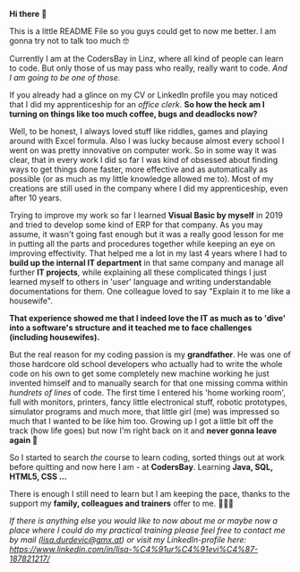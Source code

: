 **Hi there** 👋

This is a little README File so you guys could get to now me better. I am gonna try not to talk too much 🤓

Currently I am at the CodersBay in Linz, where all kind of people can learn to code. But only those of us may pass who really, really want to code.
*And I am going to be one of those.*

If you already had a glince on my CV or LinkedIn profile you may noticed that I did my apprenticeship for an *office clerk*. 
**So how the heck am I turning on things like too much coffee, bugs and deadlocks now?**

Well, to be honest, I always loved stuff like riddles, games and playing around with Excel formula. Also I was lucky because almost every school I went on was pretty innovative on computer work. So in some way it was clear, that in every work I did so far I was kind of obsessed about finding ways to get things done faster, more effective and as automatically as possible (or as much as my little knowledge allowed me to). Most of my creations are still used in the company where I did my apprenticeship, even after 10 years.

Trying to improve my work so far I learned **Visual Basic by myself** in 2019 and tried to develop some kind of ERP for that company. As you may assume, it wasn't going fast enough but it was a really good lesson for me in putting all the parts and procedures together while keeping an eye on improving effectivity. That helped me a lot in my last 4 years where I had to **build up the internal IT department** in that same company and manage all further **IT projects**, while explaining all these complicated things I just learned myself to others in 'user' language and writing understandable documentations for them. One colleague loved to say "Explain it to me like a housewife". 

**That experience showed me that I indeed love the IT as much as to 'dive' into a software's structure and it teached me to face challenges (including housewifes).**

But the real reason for my coding passion is my **grandfather**.
He was one of those hardcore old school developers who actually had to write the whole code on his own to get some completely new machine working he just invented himself and to manually search for that one missing comma within *hundrets of lines* of code. The first time I entered his 'home working room', full with monitors, printers, fancy little electronical stuff, robotic prototypes, simulator programs and much more, that little girl (me) was impressed so much that I wanted to be like him too. Growing up I got a little bit off the track (how life goes) but now I'm right back on it and **never gonna leave again 🦾**

So I started to search *the* course to learn coding, sorted things out at work before quitting and now here I am - at **CodersBay**. Learning **Java, SQL, HTML5, CSS ...**

There is enough I still need to learn but I am keeping the pace, thanks to the support my **family, colleagues and trainers** offer to me. 💖💖💖


*If there is anything else you would like to now about me or maybe now a place where I could do my practical training please feel free to contact me by mail (lisa.durdevic@gmx.at) or visit my LinkedIn-profile here: https://www.linkedin.com/in/lisa-%C4%91ur%C4%91evi%C4%87-187821217/*
